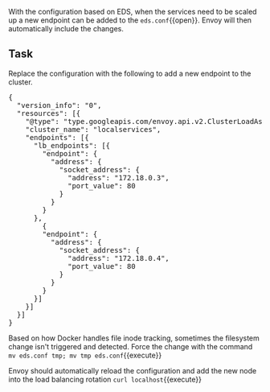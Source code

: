 With the configuration based on EDS, when the services need to be scaled up a new endpoint can be added to the `eds.conf`{{open}}. Envoy will then automatically include the changes.

## Task

Replace the configuration with the following to add a new endpoint to the cluster.

<pre class="file" data-filename="eds.conf" data-target="replace">
{
  "version_info": "0",
  "resources": [{
    "@type": "type.googleapis.com/envoy.api.v2.ClusterLoadAssignment",
    "cluster_name": "localservices",
    "endpoints": [{
      "lb_endpoints": [{
        "endpoint": {
          "address": {
            "socket_address": {
              "address": "172.18.0.3",
              "port_value": 80
            }
          }
        }
      },
	    {
        "endpoint": {
          "address": {
            "socket_address": {
              "address": "172.18.0.4",
              "port_value": 80
            }
          }
        }
      }]
    }]
  }]
}
</pre>

Based on how Docker handles file inode tracking, sometimes the filesystem change isn't triggered and detected. Force the change with the command `mv eds.conf tmp; mv tmp eds.conf`{{execute}}

Envoy should automatically reload the configuration and add the new node into the load balancing rotation `curl localhost`{{execute}}